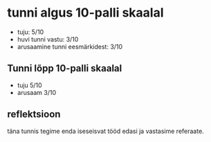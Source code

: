 # tunni algus 10-palli skaalal

-   tuju: 5/10
-   huvi tunni vastu: 3/10
-   arusaamine tunni eesmärkidest: 3/10

## Tunni lõpp 10-palli skaalal

-   tuju 5/10
-   arusaam 3/10

## reflektsioon

täna tunnis tegime enda iseseisvat tööd edasi ja vastasime referaate.
